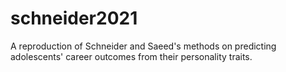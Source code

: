 # schneider2021
A reproduction of Schneider and Saeed's methods on predicting adolescents' career outcomes from their personality traits.

